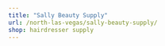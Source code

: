 ```yaml
---
title: "Sally Beauty Supply"
url: /north-las-vegas/sally-beauty-supply/
shop: hairdresser supply
---
```

